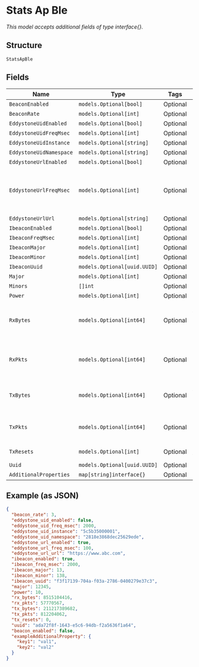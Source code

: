 
# Stats Ap Ble

*This model accepts additional fields of type interface{}.*

## Structure

`StatsApBle`

## Fields

| Name | Type | Tags | Description |
|  --- | --- | --- | --- |
| `BeaconEnabled` | `models.Optional[bool]` | Optional | - |
| `BeaconRate` | `models.Optional[int]` | Optional | - |
| `EddystoneUidEnabled` | `models.Optional[bool]` | Optional | - |
| `EddystoneUidFreqMsec` | `models.Optional[int]` | Optional | - |
| `EddystoneUidInstance` | `models.Optional[string]` | Optional | - |
| `EddystoneUidNamespace` | `models.Optional[string]` | Optional | - |
| `EddystoneUrlEnabled` | `models.Optional[bool]` | Optional | - |
| `EddystoneUrlFreqMsec` | `models.Optional[int]` | Optional | Frequency (msec) of data emmit by Eddystone-UID beacon |
| `EddystoneUrlUrl` | `models.Optional[string]` | Optional | - |
| `IbeaconEnabled` | `models.Optional[bool]` | Optional | - |
| `IbeaconFreqMsec` | `models.Optional[int]` | Optional | - |
| `IbeaconMajor` | `models.Optional[int]` | Optional | - |
| `IbeaconMinor` | `models.Optional[int]` | Optional | - |
| `IbeaconUuid` | `models.Optional[uuid.UUID]` | Optional | - |
| `Major` | `models.Optional[int]` | Optional | - |
| `Minors` | `[]int` | Optional | - |
| `Power` | `models.Optional[int]` | Optional | - |
| `RxBytes` | `models.Optional[int64]` | Optional | Amount of traffic received since connection |
| `RxPkts` | `models.Optional[int64]` | Optional | Amount of packets received since connection |
| `TxBytes` | `models.Optional[int64]` | Optional | Amount of traffic sent since connection |
| `TxPkts` | `models.Optional[int64]` | Optional | Amount of packets sent since connection |
| `TxResets` | `models.Optional[int]` | Optional | Resets due to tx hung |
| `Uuid` | `models.Optional[uuid.UUID]` | Optional | - |
| `AdditionalProperties` | `map[string]interface{}` | Optional | - |

## Example (as JSON)

```json
{
  "beacon_rate": 3,
  "eddystone_uid_enabled": false,
  "eddystone_uid_freq_msec": 2000,
  "eddystone_uid_instance": "5c5b35000001",
  "eddystone_uid_namespace": "2818e3868dec25629ede",
  "eddystone_url_enabled": true,
  "eddystone_url_freq_msec": 100,
  "eddystone_url_url": "https://www.abc.com",
  "ibeacon_enabled": true,
  "ibeacon_freq_msec": 2000,
  "ibeacon_major": 13,
  "ibeacon_minor": 138,
  "ibeacon_uuid": "f3f17139-704a-f03a-2786-0400279e37c3",
  "major": 12345,
  "power": 10,
  "rx_bytes": 8515104416,
  "rx_pkts": 57770567,
  "tx_bytes": 211217389682,
  "tx_pkts": 812204062,
  "tx_resets": 0,
  "uuid": "ada72f8f-1643-e5c6-94db-f2a5636f1a64",
  "beacon_enabled": false,
  "exampleAdditionalProperty": {
    "key1": "val1",
    "key2": "val2"
  }
}
```

